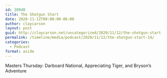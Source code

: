 ```yaml
---
id: 20940
title: The Shotgun Start
date: 2020-11-12T00:00:00-06:00
author: claycarson
layout: post
guid: http://claycarson.net/uncategorized/2020/11/12/the-shotgun-start-14/
permalink: /timeline/media/podcast/2020/11/12/the-shotgun-start-14/
categories:
  - Podcast
format: aside
---
```

<div class="media-details">Masters Thursday: Darboard National, Appreciating Tiger, and Bryson’s Adventure</div>

<div class="media-creator"></div>

<div class="media-rating"></div>